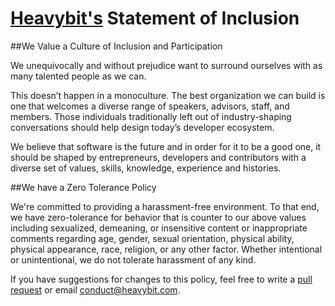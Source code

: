 <a href="http://heavybit.com">Heavybit's</a> Statement of Inclusion
=======

##We Value a Culture of Inclusion and Participation
<p>We unequivocally and without prejudice want to surround ourselves with as many talented people as we can. </p>
<p>This doesn’t happen in a monoculture. The best organization we can build is one that welcomes a diverse range of speakers, advisors, staff, and members. Those individuals traditionally left out of industry-shaping conversations should help design today’s developer ecosystem. </p>
<p>We believe that software is the future and in order for it to be a good one, it should be shaped by entrepreneurs, developers and contributors with a diverse set of values, skills, knowledge, experience and histories.  </p>
##We have a Zero Tolerance Policy
<p>We're committed to providing a harassment-free environment.  To that end, we have zero-tolerance for behavior that is counter to our above values including sexualized, demeaning, or insensitive content or inappropriate comments regarding age, gender, sexual orientation, physical ability, physical appearance, race, religion, or any other factor. Whether intentional or unintentional, we do not tolerate harassment of any kind.</p>
<p>If you have suggestions for changes to this policy, feel free to write a <a href="https://github.com/heavybit/conduct">pull request</a> or email <a href="mailto:conduct@heavybit.com">conduct@heavybit.com</a>.</p>
